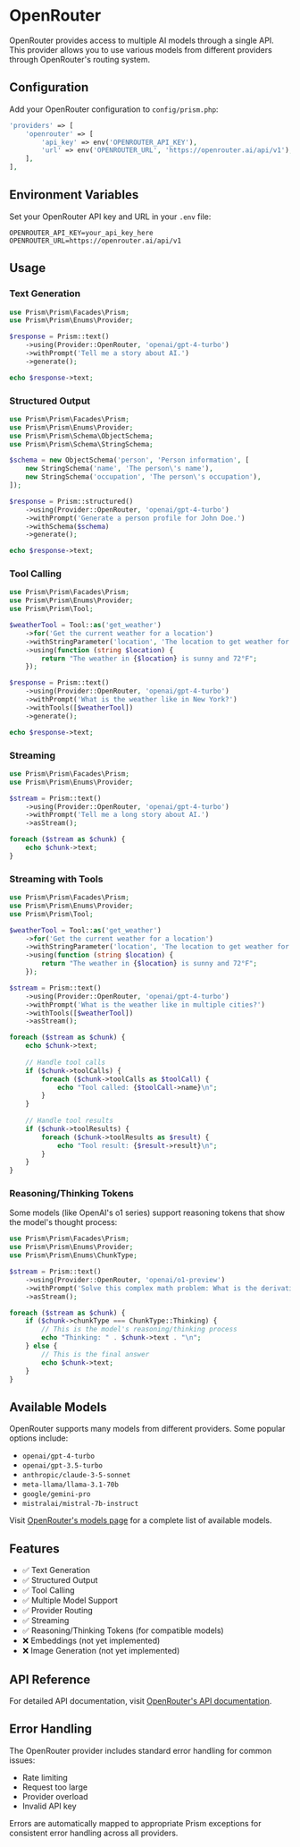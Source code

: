 # OpenRouter

OpenRouter provides access to multiple AI models through a single API. This provider allows you to use various models from different providers through OpenRouter's routing system.

## Configuration

Add your OpenRouter configuration to `config/prism.php`:

```php
'providers' => [
    'openrouter' => [
        'api_key' => env('OPENROUTER_API_KEY'),
        'url' => env('OPENROUTER_URL', 'https://openrouter.ai/api/v1'),
    ],
],
```

## Environment Variables

Set your OpenRouter API key and URL in your `.env` file:

```env
OPENROUTER_API_KEY=your_api_key_here
OPENROUTER_URL=https://openrouter.ai/api/v1
```

## Usage

### Text Generation

```php
use Prism\Prism\Facades\Prism;
use Prism\Prism\Enums\Provider;

$response = Prism::text()
    ->using(Provider::OpenRouter, 'openai/gpt-4-turbo')
    ->withPrompt('Tell me a story about AI.')
    ->generate();

echo $response->text;
```

### Structured Output

```php
use Prism\Prism\Facades\Prism;
use Prism\Prism\Enums\Provider;
use Prism\Prism\Schema\ObjectSchema;
use Prism\Prism\Schema\StringSchema;

$schema = new ObjectSchema('person', 'Person information', [
    new StringSchema('name', 'The person\'s name'),
    new StringSchema('occupation', 'The person\'s occupation'),
]);

$response = Prism::structured()
    ->using(Provider::OpenRouter, 'openai/gpt-4-turbo')
    ->withPrompt('Generate a person profile for John Doe.')
    ->withSchema($schema)
    ->generate();

echo $response->text;
```

### Tool Calling

```php
use Prism\Prism\Facades\Prism;
use Prism\Prism\Enums\Provider;
use Prism\Prism\Tool;

$weatherTool = Tool::as('get_weather')
    ->for('Get the current weather for a location')
    ->withStringParameter('location', 'The location to get weather for')
    ->using(function (string $location) {
        return "The weather in {$location} is sunny and 72°F";
    });

$response = Prism::text()
    ->using(Provider::OpenRouter, 'openai/gpt-4-turbo')
    ->withPrompt('What is the weather like in New York?')
    ->withTools([$weatherTool])
    ->generate();

echo $response->text;
```

### Streaming

```php
use Prism\Prism\Facades\Prism;
use Prism\Prism\Enums\Provider;

$stream = Prism::text()
    ->using(Provider::OpenRouter, 'openai/gpt-4-turbo')
    ->withPrompt('Tell me a long story about AI.')
    ->asStream();

foreach ($stream as $chunk) {
    echo $chunk->text;
}
```

### Streaming with Tools

```php
use Prism\Prism\Facades\Prism;
use Prism\Prism\Enums\Provider;
use Prism\Prism\Tool;

$weatherTool = Tool::as('get_weather')
    ->for('Get the current weather for a location')
    ->withStringParameter('location', 'The location to get weather for')
    ->using(function (string $location) {
        return "The weather in {$location} is sunny and 72°F";
    });

$stream = Prism::text()
    ->using(Provider::OpenRouter, 'openai/gpt-4-turbo')
    ->withPrompt('What is the weather like in multiple cities?')
    ->withTools([$weatherTool])
    ->asStream();

foreach ($stream as $chunk) {
    echo $chunk->text;
    
    // Handle tool calls
    if ($chunk->toolCalls) {
        foreach ($chunk->toolCalls as $toolCall) {
            echo "Tool called: {$toolCall->name}\n";
        }
    }
    
    // Handle tool results
    if ($chunk->toolResults) {
        foreach ($chunk->toolResults as $result) {
            echo "Tool result: {$result->result}\n";
        }
    }
}
```

### Reasoning/Thinking Tokens

Some models (like OpenAI's o1 series) support reasoning tokens that show the model's thought process:

```php
use Prism\Prism\Facades\Prism;
use Prism\Prism\Enums\Provider;
use Prism\Prism\Enums\ChunkType;

$stream = Prism::text()
    ->using(Provider::OpenRouter, 'openai/o1-preview')
    ->withPrompt('Solve this complex math problem: What is the derivative of x^3 + 2x^2 - 5x + 1?')
    ->asStream();

foreach ($stream as $chunk) {
    if ($chunk->chunkType === ChunkType::Thinking) {
        // This is the model's reasoning/thinking process
        echo "Thinking: " . $chunk->text . "\n";
    } else {
        // This is the final answer
        echo $chunk->text;
    }
}
```

## Available Models

OpenRouter supports many models from different providers. Some popular options include:

- `openai/gpt-4-turbo`
- `openai/gpt-3.5-turbo`
- `anthropic/claude-3-5-sonnet`
- `meta-llama/llama-3.1-70b`
- `google/gemini-pro`
- `mistralai/mistral-7b-instruct`

Visit [OpenRouter's models page](https://openrouter.ai/models) for a complete list of available models.

## Features

- ✅ Text Generation
- ✅ Structured Output
- ✅ Tool Calling
- ✅ Multiple Model Support
- ✅ Provider Routing
- ✅ Streaming
- ✅ Reasoning/Thinking Tokens (for compatible models)
- ❌ Embeddings (not yet implemented)
- ❌ Image Generation (not yet implemented)

## API Reference

For detailed API documentation, visit [OpenRouter's API documentation](https://openrouter.ai/docs/api-reference/chat-completion).

## Error Handling

The OpenRouter provider includes standard error handling for common issues:

- Rate limiting
- Request too large
- Provider overload
- Invalid API key

Errors are automatically mapped to appropriate Prism exceptions for consistent error handling across all providers. 

